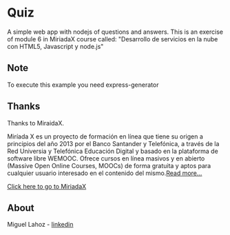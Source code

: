 Quiz
=================

A simple web app with nodejs of questions and answers. This is an exercise of module 6 in MiriadaX course called:
  "Desarrollo de servicios en la nube con HTML5, Javascript y node.js"


Note
---------------

To execute this example you need express-generator



Thanks
---------------

Thanks to MiraidaX.

Miríada X es un proyecto de formación en línea que tiene su origen a principios del año 2013 por el Banco Santander y Telefónica, a través de la Red Universia y Telefónica Educación Digital y basado en la plataforma de software libre WEMOOC. Ofrece cursos en línea masivos y en abierto (Massive Open Online Courses, MOOCs) de forma gratuita y aptos para cualquier usuario interesado en el contenido del mismo.[Read more...](http://es.wikipedia.org/wiki/Mir%C3%ADada_X)

[Click here to go to MiriadaX](https://www.miriadax.net/)


About
-----------------

Miguel Lahoz - [linkedin](https://www.linkedin.com/pub/miguel-lahoz-lerín/15/96A/7AB)
